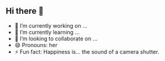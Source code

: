 ## Hi there 👋
- 🔭 I’m currently working on ...
- 🌱 I’m currently learning ...
- 👯 I’m looking to collaborate on ...
- 😄 Pronouns: her
- ⚡ Fun fact: Happiness is... the sound of a camera shutter.

<!--
**shelomithperumalla/shelomithperumalla** is a ✨ _special_ ✨ repository because its `README.md` (this file) appears on your GitHub profile.

Here are some ideas to get you started:

[- 🔭 I’m currently working on ...
- 🌱 I’m currently learning ...
- 👯 I’m looking to collaborate on ...
- 🤔 I’m looking for help with ...
- 💬 Ask me about ...
- 📫 How to reach me: ...
- 😄 Pronouns: ...
- ⚡ Fun fact: ...]
-->
